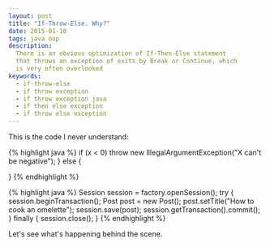 ```yaml
---
layout: post
title: "If-Throw-Else. Why?"
date: 2015-01-10
tags: java oop
description:
  There is an obvious optimization of If-Then-Else statement
  that throws an exception of exits by Break or Continue, which
  is very often overlooked
keywords:
  - if-throw-else
  - if throw exception
  - if throw exception java
  - if then else exception
  - if throw else exception
---
```


This is the code I never understand:

{% highlight java %}
if (x < 0)
  throw new IllegalArgumentException("X can't be negative");
} else {

}
{% endhighlight %}


<!--more-->

{% highlight java %}
Session session = factory.openSession();
try {
  session.beginTransaction();
  Post post = new Post();
  post.setTitle("How to cook an omelette");
  session.save(post);
  session.getTransaction().commit();
} finally {
  session.close();
}
{% endhighlight %}

Let's see what's happening behind the scene.
